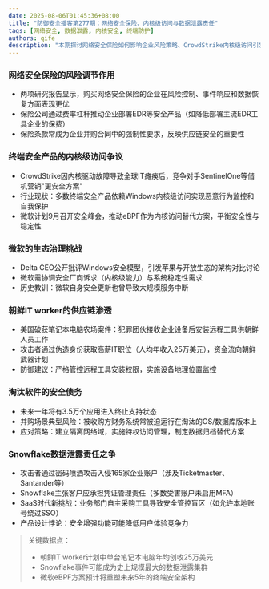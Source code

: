 ```yaml
---
date: 2025-08-06T01:45:36+08:00
title: "防御安全播客第277期：网络安全保险、内核级访问与数据泄露责任"
tags: [网络安全, 数据泄露, 内核安全, 终端防护]
authors: qife
description: "本期探讨网络安全保险如何影响企业风险策略、CrowdStrike内核级访问引发的行业争议、微软即将召开的安全峰会，以及Snowflake数据泄露事件中服务商与客户的安全责任划分。"
---
```


### 网络安全保险的风险调节作用
- 两项研究报告显示，购买网络安全保险的企业在风险控制、事件响应和数据恢复方面表现更优
- 保险公司通过费率杠杆推动企业部署EDR等安全产品（如降低部署主流EDR工具企业的保费）
- 保险条款常成为企业并购合同中的强制性要求，反映供应链安全的重要性

### 终端安全产品的内核级访问争议
- CrowdStrike因内核驱动故障导致全球IT瘫痪后，竞争对手SentinelOne等借机营销"更安全方案"
- 行业现状：多数终端安全产品依赖Windows内核级访问实现恶意行为监控和自我保护
- 微软计划9月召开安全峰会，推动eBPF作为内核访问替代方案，平衡安全性与稳定性

### 微软的生态治理挑战
- Delta CEO公开批评Windows安全模型，引发苹果与开放生态的架构对比讨论
- 微软需协调安全厂商诉求（内核级能力）与系统稳定性需求
- 历史教训：微软自身安全更新也曾导致大规模服务中断

### 朝鲜IT worker的供应链渗透
- 美国破获笔记本电脑农场案件：犯罪团伙接收企业设备后安装远程工具供朝鲜人员工作
- 攻击者通过伪造身份获取高薪IT职位（人均年收入25万美元），资金流向朝鲜武器计划
- 防御建议：严格管控远程工具安装权限，实施设备地理位置监控

### 淘汰软件的安全债务
- 未来一年将有3.5万个应用进入终止支持状态
- 并购场景典型风险：被收购方财务系统常被迫运行在淘汰的OS/数据库版本上
- 应对策略：建立隔离网络域，实施特权访问管理，制定数据归档替代方案

### Snowflake数据泄露责任之争
- 攻击者通过密码喷洒攻击入侵165家企业账户（涉及Ticketmaster、Santander等）
- Snowflake主张客户应承担凭证管理责任（多数受害账户未启用MFA）
- SaaS时代新挑战：业务部门自主采购工具导致安全管控盲区（如允许本地账号绕过SSO）
- 产品设计悖论：安全增强功能可能降低用户体验竞争力

> 关键数据点：  
> - 朝鲜IT worker计划中单台笔记本电脑年均创收25万美元  
> - Snowflake事件可能成为史上规模最大的数据泄露集群  
> - 微软eBPF方案预计将重塑未来5年的终端安全架构